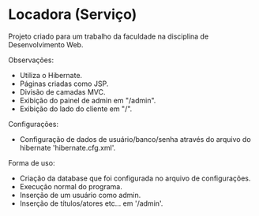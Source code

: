 # Locadora (Serviço)

Projeto criado para um trabalho da faculdade na disciplina de Desenvolvimento Web.

Observações:
- Utiliza o Hibernate.
- Páginas criadas como JSP.
- Divisão de camadas MVC.
- Exibição do painel de admin em "/admin".
- Exibição do lado do cliente em "/".

Configurações:
- Configuração de dados de usuário/banco/senha através do arquivo do hibernate 'hibernate.cfg.xml'.

Forma de uso:
- Criação da database que foi configurada no arquivo de configurações.
- Execução normal do programa.
- Inserção de um usuário como admin.
- Inserção de títulos/atores etc... em '/admin'.

